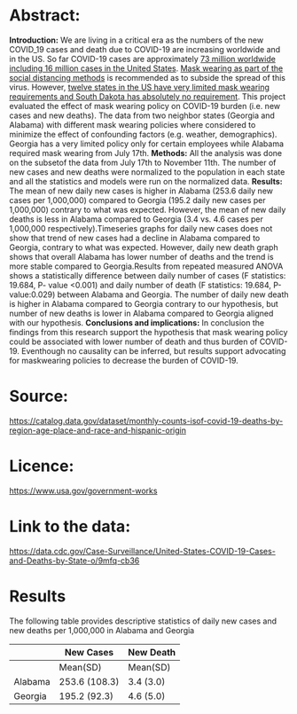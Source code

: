 # Abstract:
**Introduction:** We are living in a critical era as the numbers of the new COVID_19 cases and death due to COVID-19 are increasing worldwide and in the US. So far COVID-19 cases are approximately [73 million worldwide including 16 million cases in the United States](https://coronavirus.jhu.edu/map.html). [Mask wearing as part of the social distancing methods](https://www.cdc.gov/coronavirus/2019-ncov/prevent-getting-sick/cloth-face-cover-guidance.html) is recommended as to subside the spread of this virus. However, [twelve states in the US have very limited mask wearing requirements and South Dakota has absolutely no requirement](https://masks4all.co/what-states-require-masks/). This project evaluated the effect of mask wearing policy on COVID-19 burden (i.e. new cases and new deaths). The data from two neighbor states (Georgia and Alabama) with different mask wearing policies where considered to minimize the effect of confounding factors (e.g. weather, demographics). Georgia has a very limited policy only for certain employees while Alabama required mask wearing from July 17th.
**Methods:** All the analysis was done on the subsetof the data from July 17th to November 11th. The number of new cases and new deaths were normalized to the population in each state and all the statistics and models were run on the normalized data. 
**Results:** The mean of new daily new cases is higher in Alabama (253.6 daily new cases per 1,000,000) compared to Georgia (195.2 daily new cases per 1,000,000) contrary to what was expected. However, the mean of new daily deaths is less in Alabama compared to Georgia (3.4 vs. 4.6 cases per 1,000,000 respectively).Timeseries graphs for daily new cases does not show that trend of new cases had a decline in Alabama compared to Georgia, contrary to what was expected. However, daily new death graph shows that overall Alabama has lower number of deaths and the trend is more stable compared to Georgia.Results from repeated measured ANOVA shows a statistically difference between daily number of cases (F statistics: 19.684, P- value <0.001) and daily number of death (F statistics: 19.684, P-value:0.029) between Alabama and Georgia. The number of daily new death is higher in Alabama compared to Georgia contrary to our hypothesis, but number of new deaths is lower in Alabama compared to Georgia aligned with our hypothesis.
**Conclusions and implications:** In conclusion the findings from this research support the hypothesis that mask wearing policy could be associated with lower number of death and thus burden of COVID-19. Eventhough no causality can be inferred, but results support advocating for maskwearing policies to decrease the burden of COVID-19. 


# Source:
https://catalog.data.gov/dataset/monthly-counts-isof-covid-19-deaths-by-region-age-place-and-race-and-hispanic-origin


# Licence:

https://www.usa.gov/government-works


# Link to the data: 
https://data.cdc.gov/Case-Surveillance/United-States-COVID-19-Cases-and-Deaths-by-State-o/9mfq-cb36


# Results
The following table provides descriptive statistics of daily new cases and new deaths per 1,000,000 in Alabama and Georgia

|     |  New Cases  |New Death | 
|------|------------|----------|
|      | Mean(SD) |Mean(SD)|
| Alabama| 253.6 (108.3)|3.4 (3.0)|
|Georgia|195.2 (92.3)| 4.6 (5.0)|





